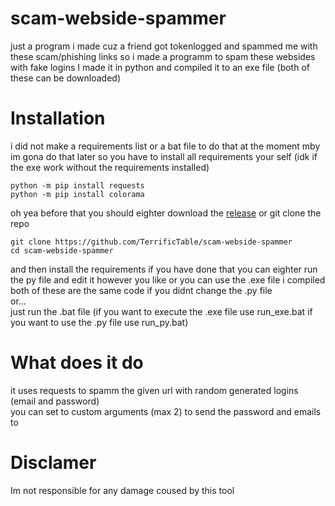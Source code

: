 # scam-webside-spammer
just a program i made cuz a friend got tokenlogged and spammed me with these scam/phishing links so i made a programm to spam these websides with fake logins
I made it in python and compiled it to an exe file (both of these can be downloaded)

# Installation
i did not make a requirements list or a bat file to do that at the moment mby im gona do that later
so you have to install all requirements your self (idk if the exe work without the requirements installed)
```
python -m pip install requests
python -m pip install colorama
```
oh yea before that you should eighter download the [release](https://github.com/TerrificTable/scam-webside-spammer/releases) or git clone the repo
```
git clone https://github.com/TerrificTable/scam-webside-spammer
cd scam-webside-spammer
```
and then install the requirements
if you have done that you can eighter run the py file and edit it however you like or you can use the .exe file i compiled both of these are the same code if you didnt change the .py file    
or...    
just run the .bat file (if you want to execute the .exe file use run_exe.bat if you want to use the .py file use run_py.bat)

# What does it do
it uses requests to spamm the given url with random generated logins (email and password)   
you can set to custom arguments (max 2) to send the password and emails to

# Disclamer
Im not responsible for any damage coused by this tool
